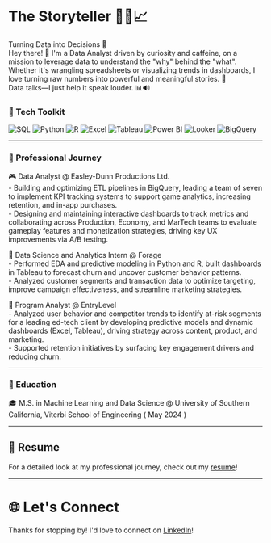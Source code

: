 # The Storyteller 👨‍💻📈
Turning Data into Decisions 🎯  
Hey there! 👋 I'm a Data Analyst driven by curiosity and caffeine, on a mission to leverage data to understand the "why" behind the "what". Whether it's wrangling spreadsheets or visualizing trends in dashboards, I love turning raw numbers into powerful and meaningful stories. 📖  
Data talks—I just help it speak louder. 📊🔊

### 🧰 Tech Toolkit

![SQL](https://img.shields.io/badge/SQL-4479A1?style=for-the-badge&logo=postgresql&logoColor=white) ![Python](https://img.shields.io/badge/Python-3776AB?style=for-the-badge&logo=python&logoColor=white) ![R](https://img.shields.io/badge/R-276DC3?style=for-the-badge&logo=r&logoColor=white) ![Excel](https://img.shields.io/badge/Excel-217346?style=for-the-badge&logo=microsoft-excel&logoColor=white) ![Tableau](https://img.shields.io/badge/Tableau-E97627?style=for-the-badge&logo=tableau&logoColor=white) ![Power BI](https://img.shields.io/badge/Power%20BI-F2C811?style=for-the-badge&logo=power-bi&logoColor=black) ![Looker](https://img.shields.io/badge/Looker-4285F4?style=for-the-badge&logo=google&logoColor=white) ![BigQuery](https://img.shields.io/badge/BigQuery-4285F4?style=for-the-badge&logo=googlebigquery&logoColor=white)

---


### 💼 Professional Journey 

🎮 Data Analyst @ Easley-Dunn Productions Ltd.  
    - Building and optimizing ETL pipelines in BigQuery, leading a team of seven to implement KPI tracking systems to support game analytics, increasing retention, and in-app purchases.   
    - Designing and maintaining interactive dashboards to track metrics and collaborating across Production, Economy, and MarTech teams to evaluate gameplay features and monetization strategies, driving key UX improvements via A/B testing.   
    
📑 Data Science and Analytics Intern @ Forage  
    - Performed EDA and predictive modeling in Python and R, built dashboards in Tableau to forecast churn and uncover customer behavior patterns.  
    - Analyzed customer segments and transaction data to optimize targeting, improve campaign effectiveness, and streamline marketing strategies.   

🧮 Program Analyst @ EntryLevel  
    - Analyzed user behavior and competitor trends to identify at-risk segments for a leading ed-tech client by developing predictive models and dynamic dashboards (Excel, Tableau), driving strategy across content, product, and marketing.   
    - Supported retention initiatives by surfacing key engagement drivers and reducing churn.  

---

### 🚀 Education

🎓 M.S. in Machine Learning and Data Science @ University of Southern California, Viterbi School of Engineering ( May 2024 )

---

## 📄 Resume 
For a detailed look at my professional journey, check out my [resume](https://drive.google.com/file/d/1Ua8VyzhUA4rKttFw6_dJvZK8p0EUqxzL/view?usp=drive_link)!

---

# 🌐 Let's Connect
Thanks for stopping by! I'd love to connect on [LinkedIn](https://www.linkedin.com/in/mansikadam30/)!


